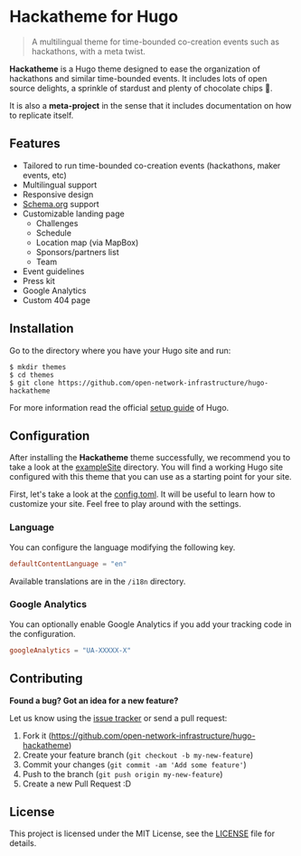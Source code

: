 # Hackatheme for Hugo

> A multilingual theme for time-bounded co-creation events such as hackathons, with a meta twist.

**Hackatheme** is a Hugo theme designed to ease the organization of hackathons and similar time-bounded events. It includes lots of open source delights, a sprinkle of stardust and plenty of chocolate chips 🍪.

It is also a **meta-project** in the sense that it includes documentation on how to replicate itself.

## Features

* Tailored to run time-bounded co-creation events (hackathons, maker events, etc)
* Multilingual support
* Responsive design
* [Schema.org](http://schema.org/Event) support
* Customizable landing page
  * Challenges
  * Schedule
  * Location map (via MapBox)
  * Sponsors/partners list
  * Team
* Event guidelines
* Press kit
* Google Analytics
* Custom 404 page

## Installation

Go to the directory where you have your Hugo site and run:

    $ mkdir themes
    $ cd themes
    $ git clone https://github.com/open-network-infrastructure/hugo-hackatheme

For more information read the official [setup guide](https://gohugo.io/overview/installing/) of Hugo.

## Configuration

After installing the **Hackatheme** theme successfully, we recommend you to take a look at the [exampleSite](https://github.com/open-network-infrastructure/hugo-hackatheme/tree/master/exampleSite) directory. You will find a working Hugo site configured with this theme that you can use as a starting point for your site.

First, let's take a look at the [config.toml](https://github.com/open-network-infrastructure/hugo-hackatheme/tree/master/exampleSite/config.toml). It will be useful to learn how to customize your site. Feel free to play around with the settings.

### Language

You can configure the language modifying the following key.

```toml
defaultContentLanguage = "en"
```

Available translations are in the `/i18n` directory.

### Google Analytics

You can optionally enable Google Analytics if you add your tracking code in the configuration.

```toml
googleAnalytics = "UA-XXXXX-X"
```


## Contributing

**Found a bug? Got an idea for a new feature?**

Let us know using the [issue tracker](https://github.com/open-network-infrastructure/hugo-hackatheme/issues) or send a pull request:

1. Fork it (<https://github.com/open-network-infrastructure/hugo-hackatheme>)
2. Create your feature branch (`git checkout -b my-new-feature`)
3. Commit your changes (`git commit -am 'Add some feature'`)
4. Push to the branch (`git push origin my-new-feature`)
5. Create a new Pull Request :D

## License

This project is licensed under the MIT License, see the [LICENSE](LICENSE) file for details.
